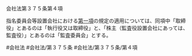 会社法第３７５条第４項

指名委員会等設置会社における[第一項](会社法＿＿＿＿第３７５条第１項)の規定の適用については、同項中「取締役」とあるのは「執行役又は取締役」と、「株主（監査役設置会社にあっては、監査役）」とあるのは「監査委員会」とする。

#会社法
#会社法/第３７５条
#会社法/第３７５条/第４項
